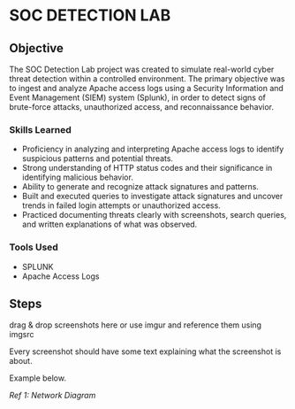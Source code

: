 # SOC DETECTION LAB

## Objective

The SOC Detection Lab project was created to simulate real-world cyber threat detection within a controlled environment. The primary objective was to ingest and analyze Apache access logs using a Security Information and Event Management (SIEM) system (Splunk), in order to detect signs of brute-force attacks, unauthorized access, and reconnaissance behavior. 
### Skills Learned


- Proficiency in analyzing and interpreting Apache access logs to identify suspicious patterns and potential threats.
- Strong understanding of HTTP status codes and their significance in identifying malicious behavior.
- Ability to generate and recognize attack signatures and patterns.
- Built and executed queries to investigate attack signatures and uncover trends in failed login attempts or unauthorized access.
- Practiced documenting threats clearly with screenshots, search queries, and written explanations of what was observed.

### Tools Used

- SPLUNK
- Apache Access Logs


## Steps
drag & drop screenshots here or use imgur and reference them using imgsrc

Every screenshot should have some text explaining what the screenshot is about.

Example below.

*Ref 1: Network Diagram*
